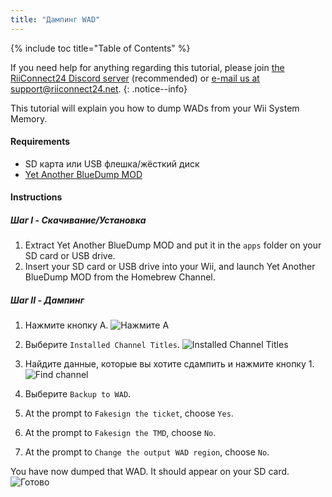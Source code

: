 ```yaml
---
title: "Дампинг WAD"
---
```


{% include toc title="Table of Contents" %}

If you need help for anything regarding this tutorial, please join [the RiiConnect24 Discord server](https://discord.gg/b4Y7jfD) (recommended) or [e-mail us at support@riiconnect24.net](mailto:support@riiconnect24.net).
{: .notice--info}

This tutorial will explain you how to dump WADs from your Wii System Memory.

#### Requirements
* SD карта или USB флешка/жёсткий диск
* [Yet Another BlueDump MOD](/assets/files/YABDM.zip)

#### Instructions
##### Шаг I - Скачивание/Установка

1. Extract Yet Another BlueDump MOD and put it in the `apps` folder on your SD card or USB drive.
2. Insert your SD card or USB drive into your Wii, and launch Yet Another BlueDump MOD from the Homebrew Channel.

##### Шаг II - Дампинг
1. Нажмите кнопку A. ![Нажмите A](/images/DumpWADS/2.png)

2. Выберите `Installed Channel Titles`. ![Installed Channel Titles](/images/DumpWADS/3.png)

3. Найдите данные, которые вы хотите сдампить и нажмите кнопку 1. ![Find channel](/images/DumpWADS/4.png)

4. Выберите `Backup to WAD`.
5. At the prompt to `Fakesign the ticket`, choose `Yes`.
6. At the prompt to `Fakesign the TMD`, choose `No`.
7. At the prompt to `Change the output WAD region`, choose `No`.

You have now dumped that WAD. It should appear on your SD card. ![Готово](/images/DumpWADS/5.png)
